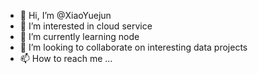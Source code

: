 - 👋 Hi, I’m @XiaoYuejun
- 👀 I’m interested in cloud service
- 🌱 I’m currently learning node
- 💞️ I’m looking to collaborate on interesting data projects
- 📫 How to reach me ...

<!---
XiaoYuejun/XiaoYuejun is a ✨ special ✨ repository because its `README.md` (this file) appears on your GitHub profile.
You can click the Preview link to take a look at your changes.
--->
